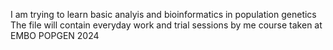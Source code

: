 I am trying to learn basic analyis and bioinformatics in population genetics 
The file will contain everyday work and trial sessions by me 
course taken at EMBO POPGEN 2024
